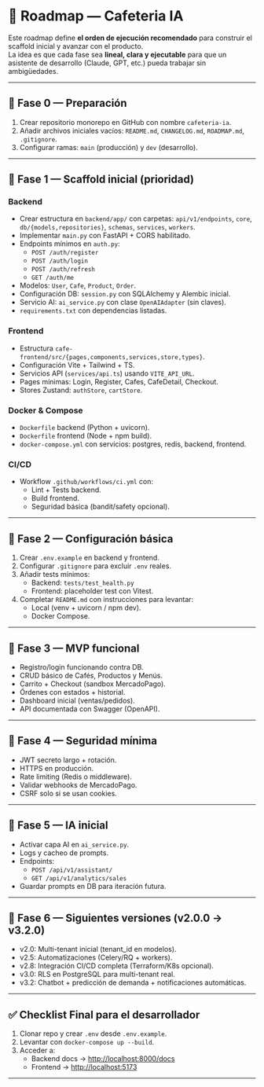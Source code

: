 # 📍 Roadmap — Cafeteria IA

Este roadmap define **el orden de ejecución recomendado** para construir el scaffold inicial y avanzar con el producto.  
La idea es que cada fase sea **lineal, clara y ejecutable** para que un asistente de desarrollo (Claude, GPT, etc.) pueda trabajar sin ambigüedades.

---

## 🔹 Fase 0 — Preparación
1. Crear repositorio monorepo en GitHub con nombre `cafeteria-ia`.
2. Añadir archivos iniciales vacíos: `README.md`, `CHANGELOG.md`, `ROADMAP.md`, `.gitignore`.
3. Configurar ramas: `main` (producción) y `dev` (desarrollo).

---

## 🔹 Fase 1 — Scaffold inicial (prioridad)
### Backend
- Crear estructura en `backend/app/` con carpetas: `api/v1/endpoints`, `core`, `db/{models,repositories}`, `schemas`, `services`, `workers`.
- Implementar `main.py` con FastAPI + CORS habilitado.
- Endpoints mínimos en `auth.py`:  
  - `POST /auth/register`  
  - `POST /auth/login`  
  - `POST /auth/refresh`  
  - `GET /auth/me`
- Modelos: `User`, `Cafe`, `Product`, `Order`.
- Configuración DB: `session.py` con SQLAlchemy y Alembic inicial.
- Servicio AI: `ai_service.py` con clase `OpenAIAdapter` (sin claves).
- `requirements.txt` con dependencias listadas.

### Frontend
- Estructura `cafe-frontend/src/{pages,components,services,store,types}`.
- Configuración Vite + Tailwind + TS.
- Servicios API (`services/api.ts`) usando `VITE_API_URL`.
- Pages mínimas: Login, Register, Cafes, CafeDetail, Checkout.
- Stores Zustand: `authStore`, `cartStore`.

### Docker & Compose
- `Dockerfile` backend (Python + uvicorn).
- `Dockerfile` frontend (Node + npm build).
- `docker-compose.yml` con servicios: postgres, redis, backend, frontend.

### CI/CD
- Workflow `.github/workflows/ci.yml` con:  
  - Lint + Tests backend.  
  - Build frontend.  
  - Seguridad básica (bandit/safety opcional).

---

## 🔹 Fase 2 — Configuración básica
1. Crear `.env.example` en backend y frontend.
2. Configurar `.gitignore` para excluir `.env` reales.
3. Añadir tests mínimos:  
   - Backend: `tests/test_health.py`  
   - Frontend: placeholder test con Vitest.
4. Completar `README.md` con instrucciones para levantar:  
   - Local (venv + uvicorn / npm dev).  
   - Docker Compose.

---

## 🔹 Fase 3 — MVP funcional
- Registro/login funcionando contra DB.
- CRUD básico de Cafés, Productos y Menús.
- Carrito + Checkout (sandbox MercadoPago).
- Órdenes con estados + historial.
- Dashboard inicial (ventas/pedidos).
- API documentada con Swagger (OpenAPI).

---

## 🔹 Fase 4 — Seguridad mínima
- JWT secreto largo + rotación.
- HTTPS en producción.
- Rate limiting (Redis o middleware).
- Validar webhooks de MercadoPago.
- CSRF solo si se usan cookies.

---

## 🔹 Fase 5 — IA inicial
- Activar capa AI en `ai_service.py`.
- Logs y cacheo de prompts.
- Endpoints:  
  - `POST /api/v1/assistant/`  
  - `GET /api/v1/analytics/sales`
- Guardar prompts en DB para iteración futura.

---

## 🔹 Fase 6 — Siguientes versiones (v2.0.0 → v3.2.0)
- v2.0: Multi-tenant inicial (tenant_id en modelos).
- v2.5: Automatizaciones (Celery/RQ + workers).
- v2.8: Integración CI/CD completa (Terraform/K8s opcional).
- v3.0: RLS en PostgreSQL para multi-tenant real.
- v3.2: Chatbot + predicción de demanda + notificaciones automáticas.

---

## ✅ Checklist Final para el desarrollador
1. Clonar repo y crear `.env` desde `.env.example`.
2. Levantar con `docker-compose up --build`.
3. Acceder a:  
   - Backend docs → [http://localhost:8000/docs](http://localhost:8000/docs)  
   - Frontend → [http://localhost:5173](http://localhost:5173)

---
